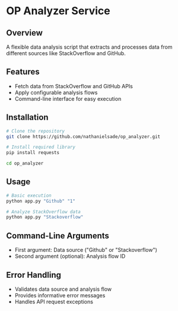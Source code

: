 # OP Analyzer Service

## Overview
A flexible data analysis script that extracts and processes data from different sources like StackOverflow and GitHub.

## Features
- Fetch data from StackOverflow and GitHub APIs
- Apply configurable analysis flows
- Command-line interface for easy execution


## Installation
```bash
# Clone the repository
git clone https://github.com/nathanielsade/op_analyzer.git

# Install required library
pip install requests

cd op_analyzer
```

## Usage
```bash
# Basic execution
python app.py "Github" "1"

# Analyze StackOverflow data
python app.py "Stackoverflow"
```

## Command-Line Arguments
- First argument: Data source ("Github" or "Stackoverflow")
- Second argument (optional): Analysis flow ID

## Error Handling
- Validates data source and analysis flow
- Provides informative error messages
- Handles API request exceptions
